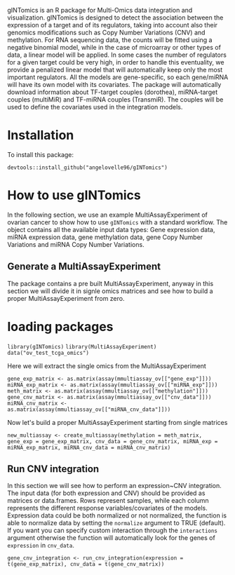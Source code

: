 
 gINTomics is an R package for Multi-Omics data integration and visualization. gINTomics is designed to detect the association between the expression of a target and of its regulators, taking into account also their genomics modifications such as Copy Number Variations (CNV) and methylation. For RNA sequencing data, the counts will be fitted using a negative binomial model, while in the case of microarray or other types of data, a linear model will be applied. In some cases the number of regulators for a given target could be very high, in order to handle this eventuality, we provide a penalized linear model that will automatically keep only the most important regulators. All the models are gene-specific, so each gene/miRNA will have its own model with its covariates. The package will automatically download information about TF-target couples (dorothea), miRNA-target couples (multiMiR) and TF-miRNA couples (TransmiR). The couples will be used to define the covariates used in the integration models.


# Installation
To install this package:


`devtools::install_github("angelovelle96/gINTomics")`


# How to use gINTomics

In the following section, we use an example MultiAssayExperiment of ovarian cancer to show how to use `gINTomics` with a standard workflow. The object contains all the available input data types: Gene expression data, miRNA expression data, gene methylation data, gene Copy Number Variations and miRNA Copy Number Variations.

## Generate a MultiAssayExperiment

The package contains a pre built MultiAssayExperiment, anyway in this section we will divide it in signle omics matrices and see how to build a proper MultiAssayExperiment from zero.

# loading packages
`library(gINTomics)`
`library(MultiAssayExperiment)`
`data("ov_test_tcga_omics")`


Here we will extract the single omics from the MultiAssayExperiment

`gene_exp_matrix <- as.matrix(assay(mmultiassay_ov[["gene_exp"]]))`
`miRNA_exp_matrix <- as.matrix(assay(mmultiassay_ov[["miRNA_exp"]]))`
`meth_matrix <- as.matrix(assay(mmultiassay_ov[["methylation"]]))`
`gene_cnv_matrix <- as.matrix(assay(mmultiassay_ov[["cnv_data"]]))`
`miRNA_cnv_matrix <- as.matrix(assay(mmultiassay_ov[["miRNA_cnv_data"]]))`


Now let's build a proper MultiAssayExperiment starting from single matrices


`new_multiassay <- create_multiassay(methylation = meth_matrix, 
                                    gene_exp = gene_exp_matrix,
                                    cnv_data = gene_cnv_matrix,
                                    miRNA_exp = miRNA_exp_matrix,
                                    miRNA_cnv_data = miRNA_cnv_matrix)`





## Run CNV integration

In this section we will see how to perform an expression~CNV integration. The input data (for both expression and CNV) should be provided as matrices or data.frames. Rows represent samples, while each column represents the different response variables/covariates of the models. Expression data could be both normalized or not normalized, the function is able to normalize data by setting the `normalize` argument to TRUE (default). If you want you can specify custom interaction through the `interactions` argument otherwise  the function will automatically look for the genes of `expression` in `cnv_data`.

`gene_cnv_integration <- run_cnv_integration(expression = t(gene_exp_matrix),
                                            cnv_data = t(gene_cnv_matrix))`






